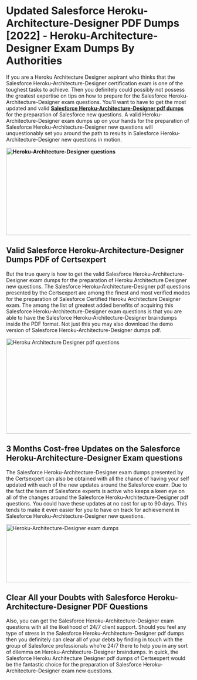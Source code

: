 <h1><strong>Updated Salesforce Heroku-Architecture-Designer PDF Dumps [2022] - Heroku-Architecture-Designer Exam Dumps By Authorities&nbsp;</strong></h1>
<p><span style="font-weight: 400;">If you are a Heroku Architecture Designer aspirant who thinks that the Salesforce Heroku-Architecture-Designer certification exam is one of the toughest tasks to achieve. Then you definitely could possibly not possess the greatest expertise on tips on how to prepare for the Salesforce Heroku-Architecture-Designer exam questions. You'll want to have to get the most updated and valid <strong><a href="https://www.certsexpert.com/Heroku-Architecture-Designer-pdf-questions.html">Salesforce Heroku-Architecture-Designer pdf dumps</a></strong> for the preparation of Salesforce new questions. A valid  Heroku-Architecture-Designer exam dumps up on your hands for the preparation of Salesforce Heroku-Architecture-Designer new questions will unquestionably set you around the path to results in Salesforce Heroku-Architecture-Designer new questions in motion.</span></p>
<p><span style="font-weight: 400;"><strong><img style="display: block; margin-left: auto; margin-right: auto;" src="https://i.ibb.co/QXh983F/73475278-2429792180625311-4586132736837681152-n.jpg" alt="Heroku-Architecture-Designer questions" width="632" height="238" /></strong></span></p>
<h2><strong>Valid Salesforce Heroku-Architecture-Designer Dumps PDF of Certsexpert</strong></h2>
<p><span style="font-weight: 400;">But the true query is how to get the valid Salesforce Heroku-Architecture-Designer exam dumps for the preparation of Heroku Architecture Designer new questions. The Salesforce Heroku-Architecture-Designer pdf questions presented by the Certsexpert are among the finest and most verified modes for the preparation of Salesforce Certified Heroku Architecture Designer exam. The among the list of greatest added benefits of acquiring this Salesforce Heroku-Architecture-Designer exam questions is that you are able to have the Salesforce Heroku-Architecture-Designer braindumps inside the PDF format. Not just this you may also download the demo version of Salesforce Heroku-Architecture-Designer dumps pdf.</span></p>
<p><span style="font-weight: 400;"><img style="display: block; margin-left: auto; margin-right: auto;" src="https://i.ibb.co/Jd8hN2L/76714008-3182067705200142-8735104740007870464-n.jpg" alt="Heroku Architecture Designer pdf questions" width="701" height="259" /></span></p>
<h2><strong>3 Months Cost-free Updates on the Salesforce Heroku-Architecture-Designer Exam questions</strong></h2>
<p><span style="font-weight: 400;">The Salesforce Heroku-Architecture-Designer exam dumps presented by the Certsexpert can also be obtained with all the chance of having your self updated with each of the new updates around the Salesforce exam. Due to the fact the team of Salesforce experts is active who keeps a keen eye on all of the changes around the Salesforce Heroku-Architecture-Designer pdf questions. You could have these updates at no cost for up to 90 days. This tends to make it even easier for you to have on track for achievement in Salesforce Heroku-Architecture-Designer new questions.</span></p>
<p><span style="font-weight: 400;"><a href="https://www.certsexpert.com/Heroku-Architecture-Designer-pdf-questions.html"><img style="display: block; margin-left: auto; margin-right: auto;" src="https://i.ibb.co/TMnKrkJ/75398236-424489711531572-5064688549987614720-n.jpg" alt="Heroku-Architecture-Designer exam dumps" width="714" height="158" /></a></span></p>
<h2><strong>Clear All your Doubts with Salesforce Heroku-Architecture-Designer PDF Questions</strong></h2>
<p>Also, you can get the Salesforce Heroku-Architecture-Designer exam questions with all the likelihood of 24/7 client support. Should you feel any type of stress in the Salesforce Heroku-Architecture-Designer pdf dumps then you definitely can clear all of your debts by finding in touch with the group of Salesforce professionals who're 24/7 there to help you in any sort of dilemma on  Heroku-Architecture-Designer braindumps. In quick, the Salesforce Heroku Architecture Designer pdf dumps of Certsexpert would be the fantastic choice for the preparation of Salesforce Heroku-Architecture-Designer exam new questions.</p>
